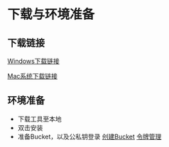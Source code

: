 # 下载与环境准备


## 下载链接


[Windows下载链接](https://us3-release.cn-bj.ufileos.com/us3browser/us3browser-1.0.1.exe)

[Mac系统下载链接](https://us3-release.cn-bj.ufileos.com/us3browser/us3browser-1.0.1.dmg)


## 环境准备
- 下载工具至本地
- 双击安装
- 准备Bucket，以及公私钥登录
  [创建Bucket](https://console.ucloud.cn/ufile/ufile)
  [令牌管理](https://console.ucloud.cn/ufile/token)
